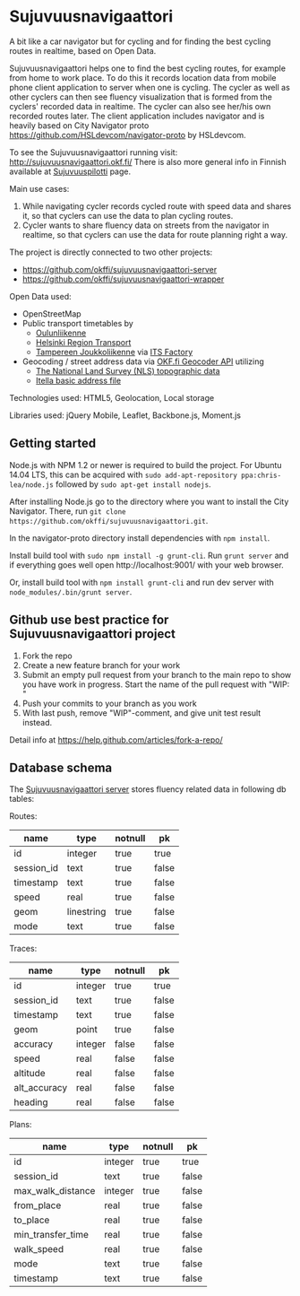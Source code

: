 # Sujuvuusnavigaattori

A bit like a car navigator but for cycling and for finding the best cycling routes in realtime, based on Open Data.

Sujuvuusnavigaattori helps one to find the best cycling routes, for example from home to work place. To do this it records location data from mobile phone client application to server when one is cycling. The cycler as well as other cyclers can then see fluency visualization that is formed from the cyclers' recorded data in realtime. The cycler can also see her/his own recorded routes later. The client application includes navigator and is heavily based on City Navigator proto https://github.com/HSLdevcom/navigator-proto by HSLdevcom.

To see the Sujuvuusnavigaattori running visit: http://sujuvuusnavigaattori.okf.fi/
There is also more general info in Finnish available at [Sujuvuuspilotti](http://fi.okfn.org/projects/sujuvuuspilotti/) page.

Main use cases:

1. While navigating cycler records cycled route with speed data and shares it, so that cyclers can use the data to plan cycling routes.
2. Cycler wants to share fluency data on streets from the navigator in realtime, so that cyclers can use the data for route planning right a way.

The project is directly connected to two other projects:
* https://github.com/okffi/sujuvuusnavigaattori-server
* https://github.com/okffi/sujuvuusnavigaattori-wrapper

Open Data used:
<ul>
<li>OpenStreetMap
<li>Public transport timetables by
    <ul>
    <li><a href="http://www.oulunjoukkoliikenne.fi/english">Oulunliikenne</a>
    <li><a href="https://www.hsl.fi/en">Helsinki Region Transport</a>
    <li><a href="http://joukkoliikenne.tampere.fi/en/">Tampereen Joukkoliikenne</a> via <a href="http://www.hermiagroup.fi/its-factory/">ITS Factory</a>
    </ul>
<li>Geocoding / street address data via <a href="https://github.com/rekola/okffi-geocoder">OKF.fi Geocoder API</a> utilizing
    <ul>
    <li><a href="http://www.maanmittauslaitos.fi/en/opendata">The National Land Survey (NLS) topographic data</a>
    <li><a href="http://www.itella.fi/english/servicesandproducts/postalcodeservices/basicaddressfile.html">Itella basic address file</a>
    </ul>
</ul>

Technologies used: HTML5, Geolocation, Local storage

Libraries used: jQuery Mobile, Leaflet, Backbone.js, Moment.js


## Getting started ##

Node.js with NPM 1.2 or newer is required to build the project. For
Ubuntu 14.04 LTS, this can be acquired with
`sudo add-apt-repository ppa:chris-lea/node.js` followed by `sudo apt-get install nodejs`.

After installing Node.js go to the directory where you want to install the City Navigator.
There, run `git clone https://github.com/okffi/sujuvuusnavigaattori.git`. 

In the navigator-proto directory install dependencies with `npm install`.

Install build tool with `sudo npm install -g grunt-cli`. Run
`grunt server` and if everything goes well open
http://localhost:9001/ with your web browser.

Or, install build tool with `npm install grunt-cli` and run dev server with
`node_modules/.bin/grunt server`.

## Github use best practice for Sujuvuusnavigaattori project

1. Fork the repo 
2. Create a new feature branch for your work 
3. Submit an empty pull request from your branch to the main repo to show you have work in progress. Start the name of the pull request with "WIP: " 
4. Push your commits to your branch as you work
5. With last push, remove "WIP"-comment, and give unit test result instead.

Detail info at https://help.github.com/articles/fork-a-repo/

## Database schema ##

The [Sujuvuusnavigaattori server](https://github.com/okffi/sujuvuusnavigaattori-server) stores fluency related data in following db tables:

Routes:

name | type | notnull | pk
--------| ------ | --------- | --------
id | integer | true | true
session_id | text | true | false
timestamp | text | true | false
speed | real | true | false
geom | linestring | true | false
mode | text | true | false

Traces:

name | type | notnull | pk
-------- | ----- | --------- | ---------
id | integer | true | true
session_id | text | true | false
timestamp | text | true | false
geom| point | true | false
accuracy| integer | false | false
speed| real | false | false
altitude|real| false | false
alt_accuracy | real | false | false
heading | real | false | false

Plans:

name | type | notnull | pk
---- | ---- | ------- | ---
id | integer | true | true
session_id | text | true | false
max_walk_distance | integer | true | false
from_place | real | true | false
to_place | real | true | false
min_transfer_time | real | true | false
walk_speed | real | true | false
mode | text | true | false
timestamp | text | true | false
